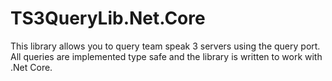 # TS3QueryLib.Net.Core
This library allows you to query team speak 3 servers using the query port.  All queries are implemented type safe and the library is written to work with .Net Core.
